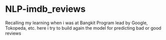 # NLP-imdb_reviews
Recalling my learning when i was at Bangkit Program lead by Google, Tokopeda, etc. here i try to build again the model for predicting bad or good reviews
